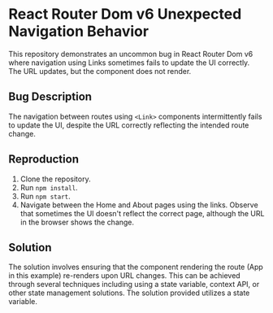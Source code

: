 # React Router Dom v6 Unexpected Navigation Behavior
This repository demonstrates an uncommon bug in React Router Dom v6 where navigation using Links sometimes fails to update the UI correctly.  The URL updates, but the component does not render.

## Bug Description
The navigation between routes using 
`<Link>` components intermittently fails to update the UI, despite the URL correctly reflecting the intended route change.

## Reproduction
1. Clone the repository.
2. Run `npm install`.
3. Run `npm start`.
4. Navigate between the Home and About pages using the links. Observe that sometimes the UI doesn't reflect the correct page, although the URL in the browser shows the change.

## Solution
The solution involves ensuring that the component rendering the route (App in this example) re-renders upon URL changes.  This can be achieved through several techniques including using a state variable, context API, or other state management solutions. The solution provided utilizes a state variable. 